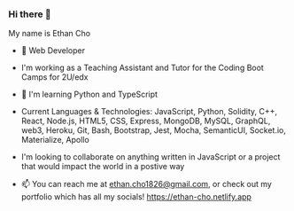 ### Hi there 👋

<!--
**echo1826/echo1826** is a ✨ _special_ ✨ repository because its `README.md` (this file) appears on your GitHub profile.

Here are some ideas to get you started:

- 🔭 I’m currently working on ...
- 🌱 I’m currently learning ...
- 👯 I’m looking to collaborate on ...
- 🤔 I’m looking for help with ...
- 💬 Ask me about ...
- 📫 How to reach me: ...
- 😄 Pronouns: ...
- ⚡ Fun fact: ...
-->
My name is Ethan Cho

- 🌱 Web Developer

- I'm working as a Teaching Assistant and Tutor for the Coding Boot Camps for 2U/edx

- 🔭 I'm learning Python and TypeScript

- Current Languages & Technologies: JavaScript, Python, Solidity, C++, React, Node.js, HTML5, CSS, Express, MongoDB, MySQL, GraphQL, web3, Heroku, Git, Bash, Bootstrap, Jest, Mocha, SemanticUI, Socket.io, Materialize, Apollo

- I'm looking to collaborate on anything written in JavaScript or a project that would impact the world in a postive way

- 📫 You can reach me at <ethan.cho1826@gmail.com>, or check out my portfolio which has all my socials! <https://ethan-cho.netlify.app>
